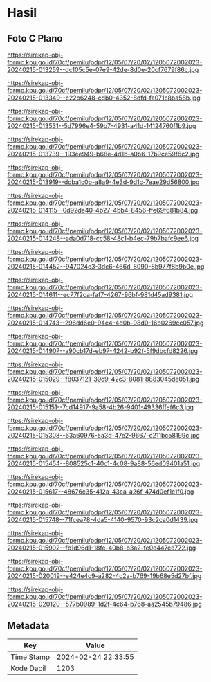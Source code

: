 # Hasil

## Foto C Plano

https://sirekap-obj-formc.kpu.go.id/70cf/pemilu/pdpr/12/05/07/20/02/1205072002023-20240215-013259--dc105c5e-07e9-42de-8d0e-20cf7679f86c.jpg

https://sirekap-obj-formc.kpu.go.id/70cf/pemilu/pdpr/12/05/07/20/02/1205072002023-20240215-013349--c22b6248-cdb0-4352-8dfd-fa071c8ba58b.jpg

https://sirekap-obj-formc.kpu.go.id/70cf/pemilu/pdpr/12/05/07/20/02/1205072002023-20240215-013531--5d7996e4-59b7-4931-a41d-14124760f1b9.jpg

https://sirekap-obj-formc.kpu.go.id/70cf/pemilu/pdpr/12/05/07/20/02/1205072002023-20240215-013739--193ee949-b68e-4d1b-a0b6-17b9ce59f6c2.jpg

https://sirekap-obj-formc.kpu.go.id/70cf/pemilu/pdpr/12/05/07/20/02/1205072002023-20240215-013919--ddba1c0b-a8a9-4e3d-9d1c-7eae29d56800.jpg

https://sirekap-obj-formc.kpu.go.id/70cf/pemilu/pdpr/12/05/07/20/02/1205072002023-20240215-014115--0d92de40-4b27-4bb4-8456-ffe69f681b84.jpg

https://sirekap-obj-formc.kpu.go.id/70cf/pemilu/pdpr/12/05/07/20/02/1205072002023-20240215-014248--ada0d718-cc58-48c1-b4ec-79b7bafc9ee6.jpg

https://sirekap-obj-formc.kpu.go.id/70cf/pemilu/pdpr/12/05/07/20/02/1205072002023-20240215-014452--947024c3-3dc6-466d-8090-8b977f8b9b0e.jpg

https://sirekap-obj-formc.kpu.go.id/70cf/pemilu/pdpr/12/05/07/20/02/1205072002023-20240215-014611--ec77f2ca-faf7-4267-96bf-981d45ad9381.jpg

https://sirekap-obj-formc.kpu.go.id/70cf/pemilu/pdpr/12/05/07/20/02/1205072002023-20240215-014743--296dd6e0-94e4-4d0b-98d0-16b0269cc057.jpg

https://sirekap-obj-formc.kpu.go.id/70cf/pemilu/pdpr/12/05/07/20/02/1205072002023-20240215-014907--a90cb17d-eb97-4242-b92f-5f9dbcfd8226.jpg

https://sirekap-obj-formc.kpu.go.id/70cf/pemilu/pdpr/12/05/07/20/02/1205072002023-20240215-015029--f8037121-39c9-42c3-8081-8883045de051.jpg

https://sirekap-obj-formc.kpu.go.id/70cf/pemilu/pdpr/12/05/07/20/02/1205072002023-20240215-015151--7cd14917-9a58-4b26-9401-49336ffef6c3.jpg

https://sirekap-obj-formc.kpu.go.id/70cf/pemilu/pdpr/12/05/07/20/02/1205072002023-20240215-015308--63a60976-5a3d-47e2-9667-c211bc58199c.jpg

https://sirekap-obj-formc.kpu.go.id/70cf/pemilu/pdpr/12/05/07/20/02/1205072002023-20240215-015454--808525c1-40c1-4c08-9a88-56ed09401a51.jpg

https://sirekap-obj-formc.kpu.go.id/70cf/pemilu/pdpr/12/05/07/20/02/1205072002023-20240215-015617--48676c35-412a-43ca-a26f-474d0ef1c1f0.jpg

https://sirekap-obj-formc.kpu.go.id/70cf/pemilu/pdpr/12/05/07/20/02/1205072002023-20240215-015748--71fcea78-4da5-4140-9570-93c2ca0d1439.jpg

https://sirekap-obj-formc.kpu.go.id/70cf/pemilu/pdpr/12/05/07/20/02/1205072002023-20240215-015902--fb1d96d1-18fe-40b8-b3a2-fe0e447ee772.jpg

https://sirekap-obj-formc.kpu.go.id/70cf/pemilu/pdpr/12/05/07/20/02/1205072002023-20240215-020019--e424e4c9-a282-4c2a-b769-19b68e5d27bf.jpg

https://sirekap-obj-formc.kpu.go.id/70cf/pemilu/pdpr/12/05/07/20/02/1205072002023-20240215-020120--577b0989-1d2f-4c64-b768-aa2545b79486.jpg


## Metadata

| Key        | Value               |
| ---------- | ------------------- |
| Time Stamp | 2024-02-24 22:33:55 |
| Kode Dapil | 1203                |



